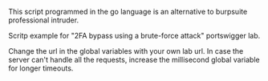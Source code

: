 This script programmed in the go language is an alternative to burpsuite professional intruder.

Scritp example for "2FA bypass using a brute-force attack" portswigger lab.

Change the url in the global variables with your own lab url.
In case the server can't handle all the requests, increase the millisecond global variable for longer timeouts.
